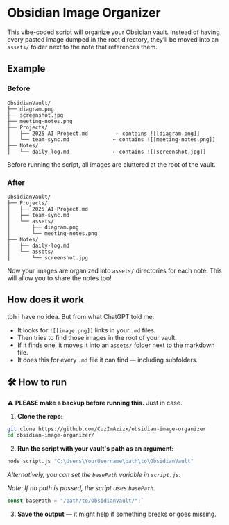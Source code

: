 # Obsidian Image Organizer

This vibe-coded script will organize your Obsidian vault. Instead of having every pasted image dumped in the root directory, they’ll be moved into an `assets/` folder next to the note that references them.

## Example

### Before

```
ObsidianVault/
├── diagram.png
├── screenshot.jpg
├── meeting-notes.png
├── Projects/
│   ├── 2025 AI Project.md         ← contains ![[diagram.png]]
│   └── team-sync.md              ← contains ![[meeting-notes.png]]
├── Notes/
│   └── daily-log.md              ← contains ![[screenshot.jpg]]
```

Before running the script, all images are cluttered at the root of the vault.

### After

```
ObsidianVault/
├── Projects/
│   ├── 2025 AI Project.md
│   ├── team-sync.md
│   └── assets/
│       ├── diagram.png
│       └── meeting-notes.png
├── Notes/
│   ├── daily-log.md
│   └── assets/
│       └── screenshot.jpg
```

Now your images are organized into `assets/` directories for each note. This will allow you to share the notes too!

## How does it work

tbh i have no idea. But from what ChatGPT told me:

- It looks for `![[image.png]]` links in your `.md` files.
- Then tries to find those images in the root of your vault.
- If it finds one, it moves it into an `assets/` folder next to the markdown file.
- It does this for every `.md` file it can find — including subfolders.

## 🛠️ How to run

⚠️ **PLEASE make a backup before running this.** Just in case.

1. **Clone the repo:**

```bash
git clone https://github.com/CuzImAzizx/obsidian-image-organizer
cd obsidian-image-organizer/
```
2. **Run the script with your vault's path as an argument:**
```bash
node script.js "C:\Users\YourUsername\path\to\ObsidianVault"
```
_Alternatively, you can set the `basePath` variable in `script.js`:_

_Note: If no path is passed, the script uses `basePath`._
```js
const basePath = "/path/to/ObsidianVault/";`
```

3. **Save the output** — it might help if something breaks or goes missing.
